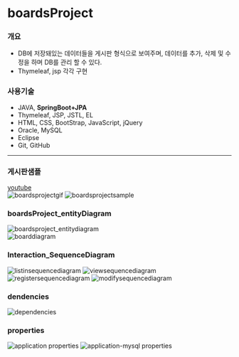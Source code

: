 # boardsProject

### 개요
* DB에 저장돼있는 데이터들을 게시판 형식으로 보여주며, 데이터를 추가, 삭제 및 수정을 하며 DB를 관리 할 수 있다.
* Thymeleaf, jsp 각각 구현

### 사용기술
* JAVA, **SpringBoot+JPA**
* Thymeleaf, JSP, JSTL, EL
* HTML, CSS, BootStrap, JavaScript, jQuery
* Oracle, MySQL
* Eclipse
* Git, GitHub

<hr>

### 게시판샘플
[youtube](https://www.youtube.com/watch?v=zmVx4i8WdY8)
<br>
![boardsprojectgif](https://j.gifs.com/0VEN3K.gif)
![boardsprojectsample](https://user-images.githubusercontent.com/35649392/35327060-e12ce3ba-013b-11e8-8a8a-a4cfc6e97ceb.jpg)
<br>
### boardsProject_entityDiagram
![boardsproject_entitydiagram](https://user-images.githubusercontent.com/35649392/35498235-c7cd837e-0510-11e8-89b4-6d204cef129e.jpg)
<br>
![boarddiagram](https://user-images.githubusercontent.com/35649392/35498243-d23784d6-0510-11e8-84a0-b7f7ba519026.jpg)
<br>
### Interaction_SequenceDiagram
![listinsequencediagram](https://user-images.githubusercontent.com/35649392/35498239-ce59f844-0510-11e8-9ead-f72ed8f6f3b6.jpg)
![viewsequencediagram](https://user-images.githubusercontent.com/35649392/35498242-cecb9300-0510-11e8-861f-939555e46ef2.jpg)
![registersequencediagram](https://user-images.githubusercontent.com/35649392/35498241-cea5ab4a-0510-11e8-8bec-5e84ba524fb3.jpg)
![modifysequencediagram](https://user-images.githubusercontent.com/35649392/35498240-ce7f7588-0510-11e8-8a30-ea29b30152d4.jpg)
<br>
### dendencies
![dependencies](https://user-images.githubusercontent.com/35649392/35325429-16f3de5e-0137-11e8-9b9c-342041bf4fb1.jpg)
<br>
### properties
![application properties](https://user-images.githubusercontent.com/35649392/35325436-1c33839c-0137-11e8-97ed-596900737784.jpg)
![application-mysql properties](https://user-images.githubusercontent.com/35649392/35325446-202b7680-0137-11e8-9976-e2ea599d1546.jpg)
